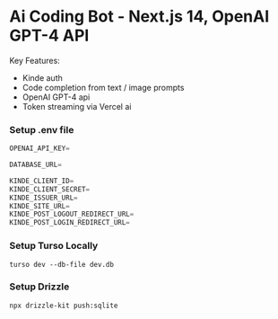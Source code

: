 # Ai Coding Bot - Next.js 14, OpenAI GPT-4 API

Key Features:

- Kinde auth
- Code completion from text / image prompts
- OpenAI GPT-4 api
- Token streaming via Vercel ai

### Setup .env file

```js
OPENAI_API_KEY=

DATABASE_URL=

KINDE_CLIENT_ID=
KINDE_CLIENT_SECRET=
KINDE_ISSUER_URL=
KINDE_SITE_URL=
KINDE_POST_LOGOUT_REDIRECT_URL=
KINDE_POST_LOGIN_REDIRECT_URL=
```

### Setup Turso Locally

```shell
turso dev --db-file dev.db

```

### Setup Drizzle

```shell
npx drizzle-kit push:sqlite

```
